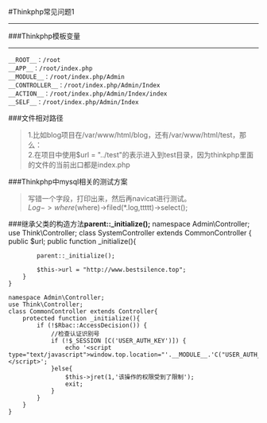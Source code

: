 #Thinkphp常见问题1
***

###Thinkphp模板变量  
***
	__ROOT__：/root
	__APP__：/root/index.php
	__MODULE__：/root/index.php/Admin
	__CONTROLLER__：/root/index.php/Admin/Index
	__ACTION__：/root/index.php/Admin/Index/index
	__SELF__：/root/index.php/Admin/Index

###文件相对路径
>1.比如blog项目在/var/www/html/blog，还有/var/www/html/test，那么：  
>2.在项目中使用$url = "../test"的表示进入到test目录，因为thinkphp里面的文件的当前出口都是index.php

###Thinkphp中mysql相关的测试方案
>写错一个字段，打印出来，然后再navicat进行测试。  
>$Log->where($where)->filed(*.log,ttttt)->select();

###继承父类的构造方法**parent::_initialize();**
	namespace Admin\Controller;
	use Think\Controller;
	class SystemController extends CommonController {
		public $url;
		public function _initialize(){
	
			parent::_initialize();
	
			$this->url = "http://www.bestsilence.top";
		}
	}
	
	namespace Admin\Controller;
	use Think\Controller;
	class CommonController extends Controller{
		protected function _initialize(){
	        if (!$Rbac::AccessDecision()) {
	            //检查认证识别号
	            if (!$_SESSION [C('USER_AUTH_KEY')]) {
	            	echo '<script type="text/javascript">window.top.location="'.__MODULE__.'C("USER_AUTH_GATEWAY")";</script>';
	            }else{
	              	$this->jret(1,'该操作的权限受到了限制');
	                exit;
	            }
	        }
		}
	}